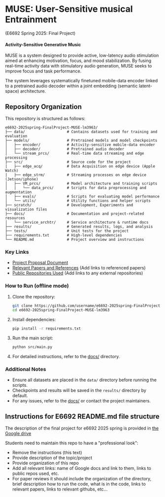 # MUSE: User-Sensitive musical Entrainment 
(E6692 Spring 2025: Final Project)

#### Activity-Sensitive Generative Music
MUSE is a system designed to provide active, low-latency audio stimulation aimed at enhancing motivation, focus, and mood stabilization. By fusing real-time activity data with stimulatory audio generation, MUSE seeks to improve focus and task performance.

The system leverages systematically finetuned mobile-data encoder linked to a pretrained audio decoder within a joint embedding (semantic latent-space) architecture.

## Repository Organization

This repository is structured as follows:

```
e6692-2025spring-FinalProject-MUSE-lm3963/
├── data/                   # Contains datasets used for training and evaluation
├── models/                 # Pretrained models and model checkpoints
│   ├── encoder/            # Activity-sensitive mobile-data encoder
│   ├── decoder/            # Pretrained audio decoder
│   └── stream_prcs/        # Real-time data streaming and edge processing
├── src/                    # Source code for the project
|   ├── edge_acq/           # Data Acquisition on edge device (Apple Watch)
|   ├── edge_strm/          # Streaming processes on edge device (Jetson/iphone)
│   ├── VM_prcs/            # Model architecture and training scripts
│   |   └── data_prcs/      # Scripts for data preprocessing and augmentation
│   ├── evals/              # Scripts for evaluating model performance
│   └── utils/              # Utility functions and helper scripts
├── scratch/                # Development, Experiments and visualization files
├── docs/                   # Documentation and project-related resources
│   └── service_archtr/     # Service architecture & runtime docs
├── results/                # Generated results, logs, and analysis
├── tests/                  # Unit tests for the project
├── requirements.txt        # High-level dependencies
└── README.md               # Project overview and instructions
```

### Key Links
- [Project Proposal Document](https://docs.google.com/document/d/1ysuf-gNWOS9CF6A7tQjX72crqGVqCAQJkAoN8FW9xHg/edit?usp=drive_link)
- [Relevant Papers and References](#) (Add links to referenced papers)
- [Public Repositories Used](#) (Add links to any external repositories)

### How to Run (offline mode)
1. Clone the repository:
    ```bash
    git clone https://github.com/username/e6692-2025spring-FinalProject-MUSE-lm3963.git
    cd e6692-2025spring-FinalProject-MUSE-lm3963
    ```
2. Install dependencies:
    ```bash
    pip install -r requirements.txt
    ```
3. Run the main script:
    ```bash
    python src/main.py
    ```
4. For detailed instructions, refer to the [docs/](docs/) directory.

### Additional Notes
- Ensure all datasets are placed in the `data/` directory before running the scripts.
- Checkpoints and results will be saved in the `results/` directory by default.
- For any issues, refer to the [docs/](docs/) or contact the project maintainers.


## Instructions for E6692 README.md file structure

The description of the final project for e6692 2025 spring is provided in [the Google drive](https://docs.google.com/document/d/1ysuf-gNWOS9CF6A7tQjX72crqGVqCAQJkAoN8FW9xHg/edit?usp=drive_link)

Students need to maintain this repo to have a "professional look":
* Remove the instructions (this text)
* Provide description of the topic/project
* Provide organization of this repo 
* Add all relevant links: name of Google docs and link to them, links to public repos used, etc.
* For paper reviews it should include the organization of the directory, brief description how to run the code, what is in the code, links to relevant papers, links to relevant githubs, etc...
